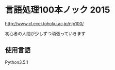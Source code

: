 # 言語処理100本ノック 2015

http://www.cl.ecei.tohoku.ac.jp/nlp100/

初心者の人間が少しずつ頑張っていきます

## 使用言語

Python3.5.1

